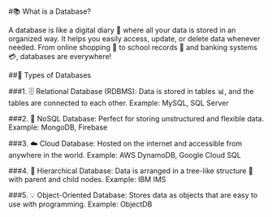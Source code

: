 #📚 What is a Database?

A database is like a digital diary 📝 where all your data is stored in an organized way. It helps you easily access, update, or delete data whenever needed. From online shopping 🛒 to school records 📂 and banking systems 💳, databases are everywhere!



##🌟 Types of Databases

###1. 🗄️ Relational Database (RDBMS):
Data is stored in tables 📊, and the tables are connected to each other.
Example: MySQL, SQL Server


###2. 📂 NoSQL Database:
Perfect for storing unstructured and flexible data.
Example: MongoDB, Firebase


###3. ☁️ Cloud Database:
Hosted on the internet and accessible from anywhere in the world.
Example: AWS DynamoDB, Google Cloud SQL


###4. 🌲 Hierarchical Database:
Data is arranged in a tree-like structure 🌳 with parent and child nodes.
Example: IBM IMS


###5. 💡 Object-Oriented Database:
Stores data as objects that are easy to use with programming.
Example: ObjectDB

